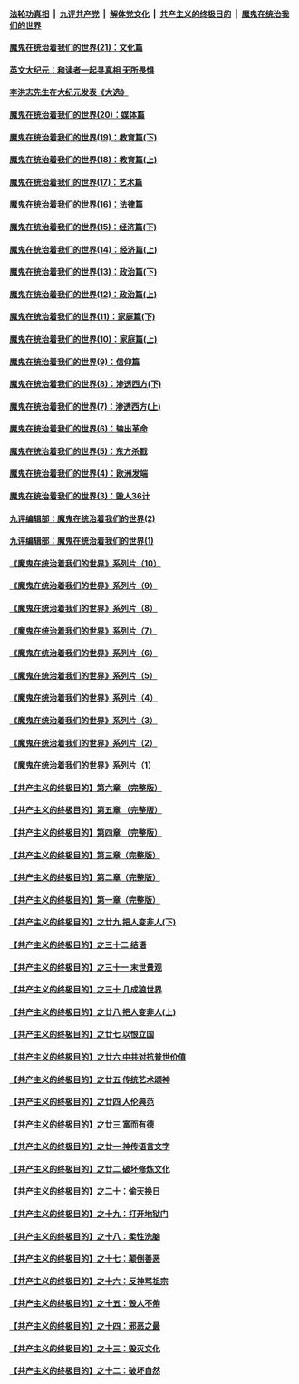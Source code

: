 

####  [法轮功真相](../../../../basic/blob/master/README.md?t=12231502) &nbsp;|&nbsp; [九评共产党](../../../../9ping.md/blob/master/README.md?t=12231502) &nbsp;|&nbsp; [解体党文化](../../../../jtdwh.md/blob/master/README.md?t=12231502)  &nbsp;|&nbsp; [共产主义的终极目的](../../../../gczydzjmd.md/blob/master/README.md?t=12231502) &nbsp;|&nbsp; [魔鬼在统治我们的世界](../../../../mgztzwmdsj.md/blob/master/README.md?t=12231502) 

#### [魔鬼在统治着我们的世界(21)：文化篇](../pages/nsc422/n10597706.md?t=12231502) 

#### [英文大纪元：和读者一起寻真相 无所畏惧](../pages/nsc422/n12542027.md?t=12231502) 

#### [李洪志先生在大纪元发表《大选》](../pages/nsc422/n12534746.md?t=12231502) 

#### [魔鬼在统治着我们的世界(20)：媒体篇](../pages/nsc422/n10586579.md?t=12231502) 

#### [魔鬼在统治着我们的世界(19)：教育篇(下)](../pages/nsc422/n10564808.md?t=12231502) 

#### [魔鬼在统治着我们的世界(18)：教育篇(上)](../pages/nsc422/n10526970.md?t=12231502) 

#### [魔鬼在统治着我们的世界(17)：艺术篇](../pages/nsc422/n10499093.md?t=12231502) 

#### [魔鬼在统治着我们的世界(16)：法律篇](../pages/nsc422/n10485969.md?t=12231502) 

#### [魔鬼在统治着我们的世界(15)：经济篇(下)](../pages/nsc422/n10469975.md?t=12231502) 

#### [魔鬼在统治着我们的世界(14)：经济篇(上)](../pages/nsc422/n10457370.md?t=12231502) 

#### [魔鬼在统治着我们的世界(13)：政治篇(下)](../pages/nsc422/n10448270.md?t=12231502) 

#### [魔鬼在统治着我们的世界(12)：政治篇(上)](../pages/nsc422/n10444576.md?t=12231502) 

#### [魔鬼在统治着我们的世界(11)：家庭篇(下)](../pages/nsc422/n10440961.md?t=12231502) 

#### [魔鬼在统治着我们的世界(10)：家庭篇(上)](../pages/nsc422/n10435448.md?t=12231502) 

#### [魔鬼在统治着我们的世界(9)：信仰篇](../pages/nsc422/n10432159.md?t=12231502) 

#### [魔鬼在统治着我们的世界(8)：渗透西方(下)](../pages/nsc422/n10429603.md?t=12231502) 

#### [魔鬼在统治着我们的世界(7)：渗透西方(上)](../pages/nsc422/n10426013.md?t=12231502) 

#### [魔鬼在统治着我们的世界(6)：输出革命](../pages/nsc422/n10421536.md?t=12231502) 

#### [魔鬼在统治着我们的世界(5)：东方杀戮](../pages/nsc422/n10417707.md?t=12231502) 

#### [魔鬼在统治着我们的世界(4)：欧洲发端](../pages/nsc422/n10414890.md?t=12231502) 

#### [魔鬼在统治着我们的世界(3)：毁人36计](../pages/nsc422/n10411583.md?t=12231502) 

#### [九评编辑部：魔鬼在统治着我们的世界(2)](../pages/nsc422/n10410036.md?t=12231502) 

#### [九评编辑部：魔鬼在统治着我们的世界(1)](../pages/nsc422/n10406825.md?t=12231502) 

#### [《魔鬼在统治着我们的世界》系列片（10）](../pages/nsc422/n12292670.md?t=12231502) 

#### [《魔鬼在统治着我们的世界》系列片（9）](../pages/nsc422/n12290859.md?t=12231502) 

#### [《魔鬼在统治着我们的世界》系列片（8）](../pages/nsc422/n12287445.md?t=12231502) 

#### [《魔鬼在统治着我们的世界》系列片（7）](../pages/nsc422/n12283425.md?t=12231502) 

#### [《魔鬼在统治着我们的世界》系列片（6）](../pages/nsc422/n12282314.md?t=12231502) 

#### [《魔鬼在统治着我们的世界》系列片（5）](../pages/nsc422/n12281419.md?t=12231502) 

#### [《魔鬼在统治着我们的世界》系列片（4）](../pages/nsc422/n12274024.md?t=12231502) 

#### [《魔鬼在统治着我们的世界》系列片（3）](../pages/nsc422/n12271322.md?t=12231502) 

#### [《魔鬼在统治着我们的世界》系列片（2）](../pages/nsc422/n12269049.md?t=12231502) 

#### [《魔鬼在统治着我们的世界》系列片（1）](../pages/nsc422/n12267575.md?t=12231502) 

#### [【共产主义的终极目的】第六章 （完整版）](../pages/nsc422/n11428913.md?t=12231502) 

#### [【共产主义的终极目的】第五章 （完整版）](../pages/nsc422/n11428912.md?t=12231502) 

#### [【共产主义的终极目的】第四章 （完整版）](../pages/nsc422/n11428907.md?t=12231502) 

#### [【共产主义的终极目的】第三章（完整版）](../pages/nsc422/n11428848.md?t=12231502) 

#### [【共产主义的终极目的】第二章（完整版）](../pages/nsc422/n11428831.md?t=12231502) 

#### [【共产主义的终极目的】第一章（完整版）](../pages/nsc422/n11417651.md?t=12231502) 

#### [【共产主义的终极目的】之廿九 把人变非人(下)](../pages/nsc422/n11344140.md?t=12231502) 

#### [【共产主义的终极目的】之三十二 结语](../pages/nsc422/n11360535.md?t=12231502) 

#### [【共产主义的终极目的】之三十一 末世景观](../pages/nsc422/n11351129.md?t=12231502) 

#### [【共产主义的终极目的】之三十 几成狼世界](../pages/nsc422/n11348280.md?t=12231502) 

#### [【共产主义的终极目的】之廿八 把人变非人(上)](../pages/nsc422/n11340492.md?t=12231502) 

#### [【共产主义的终极目的】之廿七 以恨立国](../pages/nsc422/n11336944.md?t=12231502) 

#### [【共产主义的终极目的】之廿六 中共对抗普世价值](../pages/nsc422/n11324785.md?t=12231502) 

#### [【共产主义的终极目的】之廿五 传统艺术颂神](../pages/nsc422/n11296396.md?t=12231502) 

#### [【共产主义的终极目的】之廿四 人伦典范](../pages/nsc422/n11296397.md?t=12231502) 

#### [【共产主义的终极目的】之廿三 富而有德](../pages/nsc422/n11283598.md?t=12231502) 

#### [【共产主义的终极目的】之廿一 神传语言文字](../pages/nsc422/n11263265.md?t=12231502) 

#### [【共产主义的终极目的】之廿二 破坏修炼文化](../pages/nsc422/n11245728.md?t=12231502) 

#### [【共产主义的终极目的】之二十：偷天换日](../pages/nsc422/n11238846.md?t=12231502) 

#### [【共产主义的终极目的】之十九：打开地狱门](../pages/nsc422/n11206376.md?t=12231502) 

#### [【共产主义的终极目的】之十八：柔性洗脑](../pages/nsc422/n11199994.md?t=12231502) 

#### [【共产主义的终极目的】之十七：颠倒善恶](../pages/nsc422/n11179782.md?t=12231502) 

#### [【共产主义的终极目的】之十六：反神骂祖宗](../pages/nsc422/n11166798.md?t=12231502) 

#### [【共产主义的终极目的】之十五：毁人不倦](../pages/nsc422/n11166792.md?t=12231502) 

#### [【共产主义的终极目的】之十四：邪恶之最](../pages/nsc422/n11150249.md?t=12231502) 

#### [【共产主义的终极目的】之十三：毁灭文化](../pages/nsc422/n11135227.md?t=12231502) 

#### [【共产主义的终极目的】之十二：破坏自然](../pages/nsc422/n11135214.md?t=12231502) 

